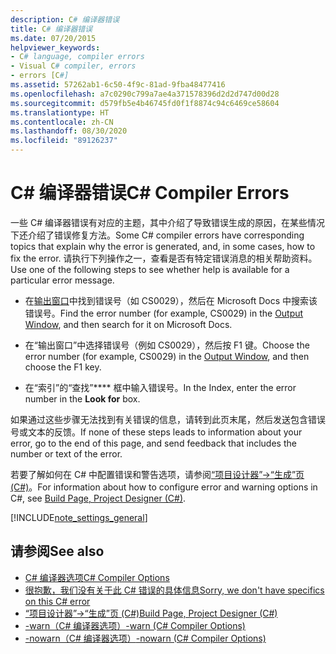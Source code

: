 ```yaml
---
description: C# 编译器错误
title: C# 编译器错误
ms.date: 07/20/2015
helpviewer_keywords:
- C# language, compiler errors
- Visual C# compiler, errors
- errors [C#]
ms.assetid: 57262ab1-6c50-4f9c-81ad-9fba48477416
ms.openlocfilehash: a7c0290c799a7ae4a371578396d2d2d747d00d28
ms.sourcegitcommit: d579fb5e4b46745fd0f1f8874c94c6469ce58604
ms.translationtype: HT
ms.contentlocale: zh-CN
ms.lasthandoff: 08/30/2020
ms.locfileid: "89126237"
---
```

# <a name="c-compiler-errors"></a><span data-ttu-id="897fd-103">C# 编译器错误</span><span class="sxs-lookup"><span data-stu-id="897fd-103">C# Compiler Errors</span></span>

<span data-ttu-id="897fd-104">一些 C# 编译器错误有对应的主题，其中介绍了导致错误生成的原因，在某些情况下还介绍了错误修复方法。</span><span class="sxs-lookup"><span data-stu-id="897fd-104">Some C# compiler errors have corresponding topics that explain why the error is generated, and, in some cases, how to fix the error.</span></span> <span data-ttu-id="897fd-105">请执行下列操作之一，查看是否有特定错误消息的相关帮助资料。</span><span class="sxs-lookup"><span data-stu-id="897fd-105">Use one of the following steps to see whether help is available for a particular error message.</span></span>  
  
- <span data-ttu-id="897fd-106">在[输出窗口](/visualstudio/ide/reference/output-window)中找到错误号（如 CS0029），然后在 Microsoft Docs 中搜索该错误号。</span><span class="sxs-lookup"><span data-stu-id="897fd-106">Find the error number (for example, CS0029) in the [Output Window](/visualstudio/ide/reference/output-window), and then search for it on Microsoft Docs.</span></span>  
  
- <span data-ttu-id="897fd-107">在“输出窗口”[](/visualstudio/ide/reference/output-window)中选择错误号（例如 CS0029），然后按 F1 键。</span><span class="sxs-lookup"><span data-stu-id="897fd-107">Choose the error number (for example, CS0029) in the [Output Window](/visualstudio/ide/reference/output-window), and then choose the F1 key.</span></span>  
  
- <span data-ttu-id="897fd-108">在“索引”的“查找”\*\*\*\* 框中输入错误号。</span><span class="sxs-lookup"><span data-stu-id="897fd-108">In the Index, enter the error number in the **Look for** box.</span></span>  
  
 <span data-ttu-id="897fd-109">如果通过这些步骤无法找到有关错误的信息，请转到此页末尾，然后发送包含错误号或文本的反馈。</span><span class="sxs-lookup"><span data-stu-id="897fd-109">If none of these steps leads to information about your error, go to the end of this page, and send feedback that includes the number or text of the error.</span></span>  
  
 <span data-ttu-id="897fd-110">若要了解如何在 C# 中配置错误和警告选项，请参阅[“项目设计器”->“生成”页 (C#)](/visualstudio/ide/reference/build-page-project-designer-csharp)。</span><span class="sxs-lookup"><span data-stu-id="897fd-110">For information about how to configure error and warning options in C#, see [Build Page, Project Designer (C#)](/visualstudio/ide/reference/build-page-project-designer-csharp).</span></span>  
  
[!INCLUDE[note_settings_general](~/includes/note-settings-general-md.md)]  
  
## <a name="see-also"></a><span data-ttu-id="897fd-111">请参阅</span><span class="sxs-lookup"><span data-stu-id="897fd-111">See also</span></span>

- [<span data-ttu-id="897fd-112">C# 编译器选项</span><span class="sxs-lookup"><span data-stu-id="897fd-112">C# Compiler Options</span></span>](../compiler-options/index.md)
- [<span data-ttu-id="897fd-113">很抱歉，我们没有关于此 C# 错误的具体信息</span><span class="sxs-lookup"><span data-stu-id="897fd-113">Sorry, we don't have specifics on this C# error</span></span>](../../misc/sorry-we-don-t-have-specifics-on-this-csharp-error.md)
- [<span data-ttu-id="897fd-114">“项目设计器”->“生成”页 (C#)</span><span class="sxs-lookup"><span data-stu-id="897fd-114">Build Page, Project Designer (C#)</span></span>](/visualstudio/ide/reference/build-page-project-designer-csharp)
- [<span data-ttu-id="897fd-115">-warn（C# 编译器选项）</span><span class="sxs-lookup"><span data-stu-id="897fd-115">-warn (C# Compiler Options)</span></span>](../compiler-options/warn-compiler-option.md)
- [<span data-ttu-id="897fd-116">-nowarn（C# 编译器选项）</span><span class="sxs-lookup"><span data-stu-id="897fd-116">-nowarn (C# Compiler Options)</span></span>](../compiler-options/nowarn-compiler-option.md)

